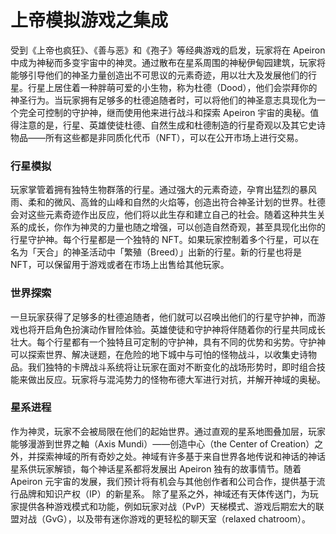 # 上帝模拟游戏之集成

受到《上帝也疯狂》、《善与恶》和《孢子》等经典游戏的启发，玩家将在 Apeiron 中成为神秘而多变宇宙中的神灵。通过散布在星系周围的神秘伊甸园建筑，玩家将能够引导他们的神圣力量创造出不可思议的元素奇迹，用以壮大及发展他们的行星。行星上居住着一种胖萌可爱的小生物，称为杜德（Dood），他们会崇拜你的神圣行为。当玩家拥有足够多的杜德追随者时，可以将他们的神圣意志具现化为一个完全可控制的守护神，继而使用他来进行战斗和探索 Apeiron 宇宙的奥秘。值得注意的是，行星、英雄使徒杜德、自然生成和杜德制造的行星奇观以及其它史诗物品——所有这些都是非同质化代币（NFT），可以在公开市场上进行交易。

### 行星模拟

玩家掌管着拥有独特生物群落的行星。通过强大的元素奇迹，孕育出猛烈的暴风雨、柔和的微风、高耸的山峰和自然的火焰等，创造出符合神圣计划的世界。杜德会对这些元素奇迹作出反应，他们将以此生存和建立自己的社会。随着这种共生关系的成长，你作为神灵的力量也随之增强，可以创造自然奇观，甚至具现化出你的行星守护神。每个行星都是一个独特的 NFT。如果玩家控制着多个行星，可以在名为「天合」的神圣活动中「繁殖（Breed）」出新的行星。新的行星也将是 NFT，可以保留用于游戏或者在市场上出售给其他玩家。

### 世界探索

一旦玩家获得了足够多的杜德追随者，他们就可以召唤出他们的行星守护神，而游戏也将开启角色扮演动作冒险体验。英雄使徒和守护神将伴随着你的行星共同成长壮大。每个行星都有一个独特且可定制的守护神，具有不同的优势和劣势。守护神可以探索世界、解决谜题，在危险的地下城中与可怕的怪物战斗，以收集史诗物品。我们独特的卡牌战斗系统将让玩家在面对不断变化的战场形势时，即时组合技能来做出反应。玩家将与混沌势力的怪物布德大军进行对抗，并解开神域的奥秘。

### 星系进程

作为神灵，玩家不会被局限在他们的起始世界。通过直观的星系地图叠加层，玩家能够漫游到世界之軸（Axis Mundi）——创造中心（the Center of Creation）之外，并探索神域的所有奇妙之处。神域有许多基于来自世界各地传说和神话的神话星系供玩家解锁，每个神话星系都将发展出 Apeiron 独有的故事情节。随着 Apeiron 元宇宙的发展，我们预计将有机会与其他创作者和公司合作，提供基于流行品牌和知识产权（IP）的新星系。 除了星系之外，神域还有天体传送门，为玩家提供各种游戏模式和功能，例如玩家对战（PvP）天梯模式、游戏后期宏大的联盟对战（GvG），以及带有迷你游戏的更轻松的聊天室（relaxed chatroom）。
